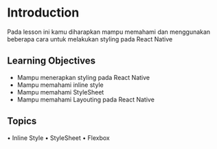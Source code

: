 # Introduction

Pada lesson ini kamu diharapkan mampu memahami dan menggunakan beberapa cara untuk melakukan styling pada React Native

## Learning Objectives

- Mampu menerapkan styling pada React Native
- Mampu memahami inline style
- Mampu memahami StyleSheet
- Mampu memahami Layouting pada React Native

## Topics

• Inline Style
• StyleSheet
• Flexbox
